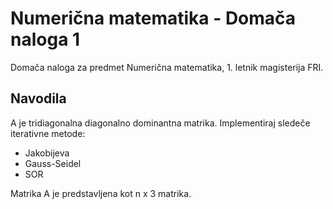 # Numerična matematika - Domača naloga 1

Domača naloga za predmet Numerična matematika, 1. letnik magisterija FRI.

## Navodila

A je tridiagonalna diagonalno dominantna matrika. Implementiraj sledeče iterativne metode:

* Jakobijeva
* Gauss-Seidel
* SOR

Matrika A je predstavljena kot n x 3 matrika.
